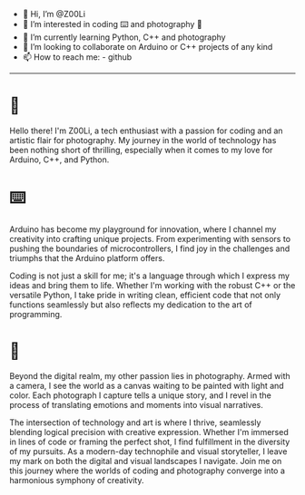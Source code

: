 - 👋 Hi, I’m @Z00Li
- 👀 I’m interested in coding ⌨️ and photography 📸
- 🌱 I’m currently learning Python, C++ and photography
- 💞️ I’m looking to collaborate on Arduino or C++ projects of any kind
- 📫 How to reach me:   - github

---

# 👋
Hello there! I'm Z00Li, a tech enthusiast with a passion for coding and an artistic flair for photography. My journey in the world of technology has been nothing short of thrilling, especially when it comes to my love for Arduino, C++, and Python.

# ⌨️
Arduino has become my playground for innovation, where I channel my creativity into crafting unique projects. From experimenting with sensors to pushing the boundaries of microcontrollers, I find joy in the challenges and triumphs that the Arduino platform offers.

Coding is not just a skill for me; it's a language through which I express my ideas and bring them to life. Whether I'm working with the robust C++ or the versatile Python, I take pride in writing clean, efficient code that not only functions seamlessly but also reflects my dedication to the art of programming.

# 📸
Beyond the digital realm, my other passion lies in photography. Armed with a camera, I see the world as a canvas waiting to be painted with light and color. Each photograph I capture tells a unique story, and I revel in the process of translating emotions and moments into visual narratives.

The intersection of technology and art is where I thrive, seamlessly blending logical precision with creative expression. Whether I'm immersed in lines of code or framing the perfect shot, I find fulfillment in the diversity of my pursuits. As a modern-day technophile and visual storyteller, I leave my mark on both the digital and visual landscapes I navigate. Join me on this journey where the worlds of coding and photography converge into a harmonious symphony of creativity.
